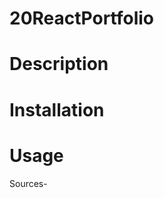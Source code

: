 # 20ReactPortfolio

# Description

# Installation

# Usage


Sources-
<!-- ##SRC C:\Users\Owner\Desktop\UofUBootcamp\Code Camp Clone\OneThruTwelve\20-React\01-Activities\

27-Evr_Git-Deploy
24-Stu_IndexedDB-CRUD/Unsolved

https://vitejs.dev/guide/

-->

